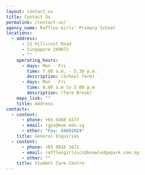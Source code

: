 ```yaml
---
layout: contact_us
title: Contact Us
permalink: /contact-us/
agency_name: Raffles Girls' Primary School
locations:
  - address:
      - 21 Hillcrest Road
      - Singapore 289072
      - ""
    operating_hours:
      - days: Mon - Fri
        time: 7.00 a.m. - 5.30 p.m.
        description: (School Term)
      - days: Mon - Fri
        time: 8.00 a.m to 5.00 p.m
        description: (Term Break)
    maps_link: ""
    title: Address
contacts:
  - content:
      - phone: +65 6468 4377
      - email: rgps@moe.edu.sg
      - other: "Fax: 64692024"
    title: General Enquiries
  - content:
      - phone: +65 9816 1671
      - email: rafflesgirlsscc@knowledgepark.com.sg
      - other: ""
    title: Student Care Centre
---
```

